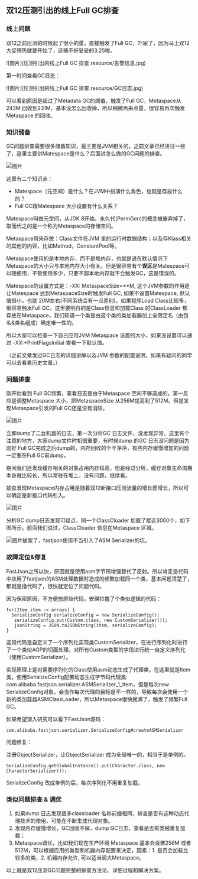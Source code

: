 ## 双12压测引出的线上Full GC排查

### 线上问题

双12之前压测的时候起了很小的量，直接触发了Full GC，吓尿了，因为马上双12大促预热就要开始了，这搞不好妥妥的3.25啦。

![图片](压测引出的线上Full GC 排查.resource/告警信息.jpg)

第一时间查看GC日志：

![图片](压测引出的线上Full GC 排查.resource/GC日志.jpg)

可以看到原因是超过了Metadata GC的阈值，触发了Full GC，Metaspace从243M 回收到231M，基本没怎么回收掉，所以稍微再来点量，很容易再次触发Metaspace 的回收。

### 知识储备

GC问题排查需要很多储备知识，最主要是JVM相关的，之前文章已经讲过一些了，这里主要讲Matespace是什么？后面讲怎么做的GC问题的排查。

![图片](https://mmbiz.qpic.cn/mmbiz_png/SoGf97KLurBAMBy6fEeQ13KsabVDpkiaiaTrfjib4F7tNG76kLliaAZmbg5k2tsfTJdWcUoE7XytgLicArRALguWgyQ/640?wx_fmt=png&tp=webp&wxfrom=5&wx_lazy=1&wx_co=1)

这里有二个知识点：

- Matespace（元空间）是什么？在JVM中扮演什么角色，也就是存放什么的？
- Full GC跟Matespace 大小设置有什么关系？

Matespace叫做元空间，从JDK 8开始，永久代(PermGen)的概念被废弃掉了，取而代之的是一个称为Metaspace的存储空间。

Metaspace用来存放：Class文件在JVM 里的运行时数据结构；以及存Klass相关的其他的内容，比如Method，ConstantPool等。

Metaspace使用的是本地内存，而不是堆内存，也就是说在默认情况下Metaspace的大小只与本地内存大小有关。但是很容易有个**误区**是Matespace可以随便用，不管使用多少，只要不超本地内存就不会触发GC，这是错误的。

Matespace的设置方式是：-XX: MetaspaceSize=**M, 这个JVM参数的作用是让Matespace 达到MetaspaceSize时触发Full GC, 如果不设置Matespace, 默认值很小，也就 20M左右(不同系统会有一点差别)，如果程序Load Class比较多，很容易触发Full GC。这里要明白的是Class信息和加载Class 的ClassLoader 都存放在Metaspace，我们知道一个类是由这个类的类加载器加上全限定名（由包名&类名组成）确定唯一性的。

所以大家可以检查一下自己应用JVM Metaspace 设置的大小，如果没设置可以通过 -XX:+PrintFlagsInitial 查看一下默认值。

（之前文章发过GC日志的详细讲解以及JVM 参数的配置说明，如果有疑问的同学可以去看看历史文章。）

### 问题排查

刚开始看到 Full GC频繁，查看日志是由于Metaspace 空间不够造成的，第一反应是调整Metaspace 大小，把MetaspaceSize 从256M提高到了512M。但是发现Metaspace引发的Full GC还是没有消除。

![图片](https://mmbiz.qpic.cn/mmbiz_png/SoGf97KLurBAMBy6fEeQ13KsabVDpkiaianj4u1qbpFN7ibZ01lzJjpeGT17WMdmCj4fW2x9Kia9XZDuJW3AR6zKVQ/640?wx_fmt=png&tp=webp&wxfrom=5&wx_lazy=1&wx_co=1)

立即dump了二台机器的日志，第一次分析GC 日志文件，没发现异常，这里有个注意的地方，大家dump文件时机很重要，有时候dump 的GC 日志没问题是因为刚好 Full GC完成之后dump的，内存回收的干干净净，有些内存缓慢增加的问题一定要在Full GC前dump。

期间我们还发现缓存相关的对象占用内存较高，但是经过分析，缓存对象生命周期本身就比较长，所以常驻在堆上，没有问题，继续看。

排查发现Metaspace内存占用是随着双12新接口压测流量的增长而增长，所以可以确定是新接口代码引入。

![图片](https://mmbiz.qpic.cn/mmbiz_png/SoGf97KLurBAMBy6fEeQ13KsabVDpkiaiaFVic1b5VibQ8I7dcMgYswgPLYn6KF5Osee7wuaFO8PloxbGMh40zsiaUA/640?wx_fmt=png&tp=webp&wxfrom=5&wx_lazy=1&wx_co=1)

分析GC dump日志发现可疑点，同一个ClassCloader 加载了接近3000个，如下图所示，前面我们说过，ClassCloader 信息在Metaspace 区域。

![图片](https://mmbiz.qpic.cn/mmbiz_png/SoGf97KLurBAMBy6fEeQ13KsabVDpkiaiaGC0dEbC7RJYZL552V99HCTHicBB8L9ybDicG2T4dtrF95WOVUzicRicRSg/640?wx_fmt=png&tp=webp&wxfrom=5&wx_lazy=1&wx_co=1)破案了，fastjson使用不当引入了ASM Serializer的坑。

### 故障定位&修复

FastJson之所以快，原因就是使用asm字节码增强替代了反射。所以肯定是代码中应用了fastjson的ASM处理数据时造成的频繁加载同一个类，基本问题清楚了，那就是撸代码了，很快就定位了问题代码。

因为保密原因，不方便放原始代码，安琪拉撸了个类似逻辑的代码：

```
for(Item item -> arrays) {
  SerializeConfig serializeConfig = new SerializeConfig();
   serializeConfig.put(Custom.class, new CustomSerializer());
   jsonString = JSON.toJSONString(item, serializeConfig);
}
```

这段代码是自定义了一个序列化实现类CustomSerializer，在进行序列化时进行了一个类似AOP的切面处理，对所有Custom类型的字段进行统一自定义序列化（使用CustomSerializer）。

实现原理上是对需要序列化的Class使用asm动态生成了代理类，在这里就是Item类，使用SerializeConfig配置动态生成字节码代理类: com.alibaba.fastjson.serializer.ASMSerializer_1_Item，但是每次new SerializeConfig对象，会当作每次代理的目标是不一样的，导致每次会使用一个新的类加载器ASMClassLoader，所以Metaspace很快就满了，触发了频繁Full GC。

如果希望深入研究可以看下FastJson源码：

```
com.alibaba.fastjson.serializer.SerializeConfig#createASMSerializer
```

问题修复：

注册ObjectSerializer，让ObjectSerializer 成为全局唯一的，相当于是单例的。

```
SerializeConfig.getGlobalInstance().put(Character.class, new CharacterSerializer());
```

SerializeConfig 改成单例的后，每次序列化不用重复加载。

### 类似问题排查 & 调优

1. 如果dump 日志发现很多classloader 名称前缀相同，排查是否有这种动态代理技术的使用，可能在不断生成代理对象。
2. 发现内存缓慢增长，GC回收不掉，dump GC日志，查看是否有类被重复加载；
3. Metaspace调优，比如我们现在生产环境 Metaspace 基本会设置256M 或者512M，可以根据应用的类型和机器内存配置来决定，因素：1. 是否会加载比较多的类，2. 机器内存允许, 可以适当调大Metaspace。

以上就是双12压测GC问题完整的排查方法论、详细过程和解决方案。